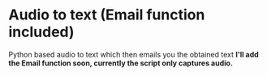 # Audio to text (Email function included)
Python based audio to text which then emails you the obtained text
<b>
I'll add the Email function soon, currently the script only captures audio. 
